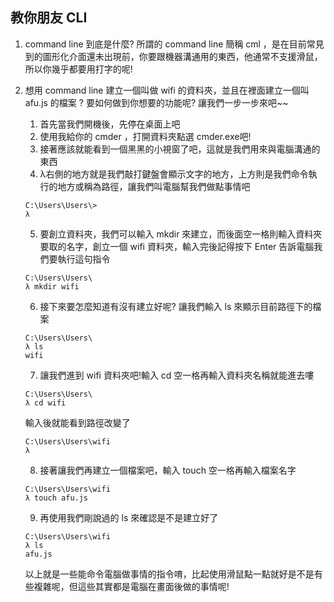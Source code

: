 ## 教你朋友 CLI
1. command line 到底是什麼?
所謂的 command line 簡稱 cml ，是在目前常見到的圖形化介面還未出現前，你要跟機器溝通用的東西，他通常不支援滑鼠，所以你幾乎都要用打字的呢!

2. 想用 command line 建立一個叫做 wifi 的資料夾，並且在裡面建立一個叫 afu.js 的檔案 ?
要如何做到你想要的功能呢? 讓我們一步一步來吧~~

	1. 首先當我們開機後，先停在桌面上吧
	2. 使用我給你的 cmder ，打開資料夾點選 cmder.exe吧! 
	3. 接著應該就能看到一個黑黑的小視窗了吧，這就是我們用來與電腦溝通的東西
	4. λ右側的地方就是我們敲打鍵盤會顯示文字的地方，上方則是我們命令執行的地方或稱為路徑，讓我們叫電腦幫我們做點事情吧
	```cml
	C:\Users\Users\>
	λ
	```
	5. 要創立資料夾，我們可以輸入 mkdir 來建立，而後面空一格則輸入資料夾要取的名字，創立一個 wifi 資料夾，輸入完後記得按下 Enter 告訴電腦我們要執行這句指令
	```cml
	C:\Users\Users\
	λ mkdir wifi
	```
	6. 接下來要怎麼知道有沒有建立好呢? 讓我們輸入 ls 來顯示目前路徑下的檔案
	```cml
	C:\Users\Users\
	λ ls
	wifi
	```
	7. 讓我們進到 wifi 資料夾吧!輸入 cd 空一格再輸入資料夾名稱就能進去嘍
	```cml
	C:\Users\Users\
	λ cd wifi
	```
	輸入後就能看到路徑改變了
	```cml
	C:\Users\Users\wifi
	λ 
	```
	8. 接著讓我們再建立一個檔案吧，輸入 touch 空一格再輸入檔案名字
	```cml
	C:\Users\Users\wifi
	λ touch afu.js
	```
	9. 再使用我們剛說過的 ls 來確認是不是建立好了
	```cml
	C:\Users\Users\wifi
	λ ls
	afu.js
	```
	以上就是一些能命令電腦做事情的指令唷，比起使用滑鼠點一點就好是不是有些複雜呢，但這些其實都是電腦在畫面後做的事情呢!
